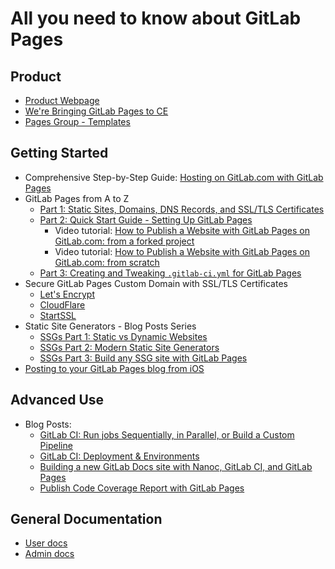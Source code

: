 # All you need to know about GitLab Pages

## Product

- [Product Webpage](https://pages.gitlab.io)
- [We're Bringing GitLab Pages to CE](https://about.gitlab.com/2016/12/24/were-bringing-gitlab-pages-to-community-edition/)
- [Pages Group - Templates](https://gitlab.com/pages)

## Getting Started

- Comprehensive Step-by-Step Guide: [Hosting on GitLab.com with GitLab Pages](https://about.gitlab.com/2016/04/07/gitlab-pages-setup/)
- GitLab Pages from A to Z
  - [Part 1: Static Sites, Domains, DNS Records, and SSL/TLS Certificates](https://gitlab.com/marcia/drafts/blob/master/pages/pages_part-1.md)
  - [Part 2: Quick Start Guide - Setting Up GitLab Pages](https://gitlab.com/marcia/drafts/blob/master/pages/pages_part-2.md)
      - Video tutorial: [How to Publish a Website with GitLab Pages on GitLab.com: from a forked project](#LINK)
      - Video tutorial: [How to Publish a Website with GitLab Pages on GitLab.com: from scratch](#LINK)
  - [Part 3: Creating and Tweaking `.gitlab-ci.yml` for GitLab Pages](#LINK)
- Secure GitLab Pages Custom Domain with SSL/TLS Certificates
  - [Let's Encrypt](https://about.gitlab.com/2016/04/11/tutorial-securing-your-gitlab-pages-with-tls-and-letsencrypt/)
  - [CloudFlare](https://about.gitlab.com/2017/02/07/setting-up-gitlab-pages-with-cloudflare-certificates/)
  - [StartSSL](https://about.gitlab.com/2016/06/24/secure-gitlab-pages-with-startssl/)
- Static Site Generators - Blog Posts Series
  - [SSGs Part 1: Static vs Dynamic Websites](https://about.gitlab.com/2016/06/03/ssg-overview-gitlab-pages-part-1-dynamic-x-static/)
  - [SSGs Part 2: Modern Static Site Generators](https://about.gitlab.com/2016/06/10/ssg-overview-gitlab-pages-part-2/)
  - [SSGs Part 3: Build any SSG site with GitLab Pages](https://about.gitlab.com/2016/06/17/ssg-overview-gitlab-pages-part-3-examples-ci/)
- [Posting to your GitLab Pages blog from iOS](https://about.gitlab.com/2016/08/19/posting-to-your-gitlab-pages-blog-from-ios/)

## Advanced Use

- Blog Posts:
  - [GitLab CI: Run jobs Sequentially, in Parallel, or Build a Custom Pipeline](https://about.gitlab.com/2016/07/29/the-basics-of-gitlab-ci/)
  - [GitLab CI: Deployment & Environments](https://about.gitlab.com/2016/08/26/ci-deployment-and-environments/)
  - [Building a new GitLab Docs site with Nanoc, GitLab CI, and GitLab Pages](https://about.gitlab.com/2016/12/07/building-a-new-gitlab-docs-site-with-nanoc-gitlab-ci-and-gitlab-pages/)
  - [Publish Code Coverage Report with GitLab Pages](https://about.gitlab.com/2016/11/03/publish-code-coverage-report-with-gitlab-pages/)

## General Documentation

- [User docs](../user/project/pages/)
- [Admin docs](administration.html)
